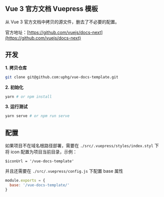 ## Vue 3 官方文档 Vuepress 模板

从 Vue 3 官方文档中拷贝的源文件，删去了不必要的配置。

官方地址：[https://github.com/vuejs/docs-next](https://github.com/vuejs/docs-next)

## 开发

**1. 拷贝仓库**

```sh
git clone git@github.com:uphg/vue-docs-template.git
```

**2. 初始化**

```sh
yarn # or npm install
```

**3. 运行测试**

```sh
yarn serve # or npm run serve
```

## 配置

如果项目不在域名根路径部署，需要在 `./src/.vuepress/styles/index.styl` 下将 icon 配置为项目当前目录，示例：

```styl
$iconUrl = '/vue-docs-template'
```

并且还需要在 `./src/.vuepress/config.js` 下配置 base 属性

```js
module.exports = {
  base: '/vue-docs-template/'
}
```
